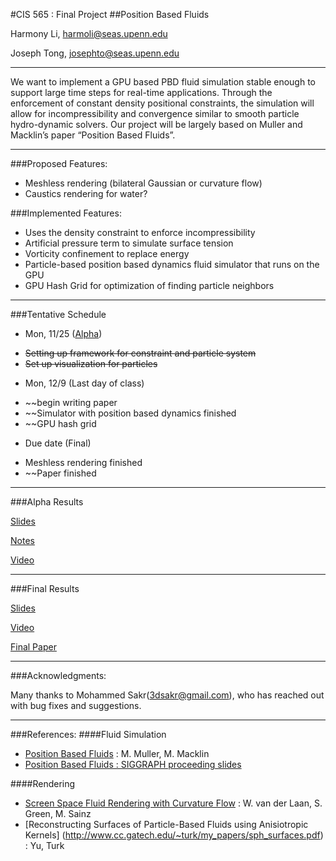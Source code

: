 #CIS 565 : Final Project
##Position Based Fluids

Harmony Li, harmoli@seas.upenn.edu

Joseph Tong, josephto@seas.upenn.edu

-----

We want to implement a GPU based PBD fluid simulation stable enough to support 
large time steps for real-time applications. Through the enforcement of constant 
density positional constraints, the simulation will allow for incompressibility 
and convergence similar to smooth particle hydro-dynamic solvers. Our project 
will be largely based on Muller and Macklin’s paper “Position Based Fluids”.

-----

###Proposed Features:
*   Meshless rendering (bilateral Gaussian or curvature flow)
*   Caustics rendering for water?

###Implemented Features:
*   Uses the density constraint to enforce incompressibility
*   Artificial pressure term to simulate surface tension
*   Vorticity confinement to replace energy
*   Particle-based position based dynamics fluid simulator that runs on the GPU
*   GPU Hash Grid for optimization of finding particle neighbors

-------

###Tentative Schedule
* Mon, 11/25 ([Alpha](#alpha-results))
 + ~~Setting up framework for constraint and particle system~~
 + ~~Set up visualization for particles~~
* Mon, 12/9 (Last day of class)
 + ~~begin writing paper
 + ~~Simulator with position based dynamics finished
 + ~~GPU hash grid
* Due date (Final)
 + Meshless rendering finished 
 + ~~Paper finished

------

###Alpha Results

[Slides](https://github.com/harmoli/FinalProject-PBDWater/raw/master/CIS565-Alpha.pdf)

[Notes](https://github.com/harmoli/FinalProject-PBDWater/raw/master/CIS565-Alpha-Notes.pdf)

[Video](https://vimeo.com/80338399)

------

###Final Results

[Slides](https://github.com/harmoli/FinalProject-PBDWater/blob/master/CIS565-Final.pdf)

[Video](https://vimeo.com/)

[Final Paper](https://github.com/harmoli/FinalProject-PBDWater/blob/master/final_paper.pdf)

------

###Acknowledgments:

Many thanks to Mohammed Sakr(3dsakr@gmail.com), who has reached out with bug fixes and suggestions.

------

###References:
####Fluid Simulation
* [Position Based Fluids](http://mmacklin.com/pbf_sig_preprint.pdf) : M. Muller, M. Macklin 
* [Position Based Fluids : SIGGRAPH proceeding slides](http://mmacklin.com/pbf_slides.pdf)

####Rendering
* [Screen Space Fluid Rendering with Curvature Flow](http://citeseerx.ist.psu.edu/viewdoc/download?doi=10.1.1.157.909&rep=rep1&type=pdf) : W. van der Laan, S. Green, M. Sainz 
* [Reconstructing Surfaces of Particle-Based Fluids using Anisiotropic Kernels] (http://www.cc.gatech.edu/~turk/my_papers/sph_surfaces.pdf) : Yu, Turk


